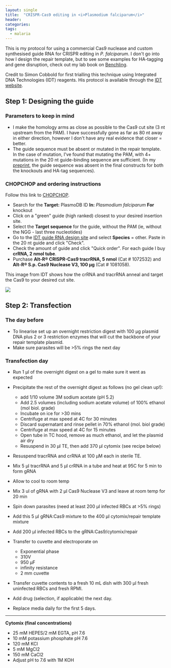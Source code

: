 ```yaml
---
layout: single
title:  "CRISPR-Cas9 editing in <i>Plasmodium falciparum</i>"
header:
categories: 
tags:
  - malaria
---
```


This is my protocol for using a commercial Cas9 nuclease and custom synthesised guide RNA for CRISPR editing in *P. falciparum*. I don't go into how I design the repair template, but to see some examples for HA-tagging and gene disruption, check out my lab book on [Benchling](https://benchling.com/emchugh/f_/hKKl97Cy-nonsense-mediated-decay/).

Credit to Simon Cobbold for first trialling this technique using Integrated DNA Technologies (IDT) reagents. His protocol is available through the [IDT website](https://sfvideo.blob.core.windows.net/sitefinity/docs/default-source/user-submitted-method/idt-delivery-of-ribonucleoprotein-complexes-into-p-falciparum-infected-erythrocytes-by-electroporation-user-method.pdf?sfvrsn=f001b07_5).

## Step 1: Designing the guide

### Parameters to keep in mind

 - I make the homology arms as close as possible to the Cas9 cut site (3 nt upstream from the PAM). I have successfully gone as far as 80 nt away in either direction, however I don't have any real evidence that closer = better.
 - The guide sequence must be absent or mutated in the repair template. In the case of mutation, I've found that mutating the PAM, with 4+ mutations in the 20 nt guide-binding sequence are sufficient. (In my [preprint](https://www.biorxiv.org/content/10.1101/2021.04.14.439394v1), the guide sequence was absent in the final constructs for both the knockouts and HA-tag sequences).

### CHOPCHOP and ordering instructions

Follow this link to [CHOPCHOP](http://chopchop.cbu.uib.no/).

- Search for the **Target:** PlasmoDB ID **In:** *Plasmodium falciparum* **For** knockout
- Click on a "green" guide (high ranked) closest to your desired insertion site. 
- Select the **Target sequence** for the guide, without the PAM (ie, without the NGG - last three nucleotides)
- Go to the [IDT guide RNA design site](https://sg.idtdna.com/site/order/designtool/index/CRISPR_SEQUENCE) and select **Species** = other. Paste in the 20 nt guide and click "Check". 
- Check the amount of guide and click "Quick order". For each guide I buy **crRNA, 2 nmol tube**. 
- Purchase **Alt-R® CRISPR-Cas9 tracrRNA, 5 nmol** (Cat # 1072532) and **Alt-R® S.p. Cas9 Nuclease V3, 100 µg** (Cat # 1081058). 

This image from IDT shows how the crRNA and tracrRNA anneal and target the Cas9 to your desired cut site.

![](https://emchugh.io/images/crispr.png)  

## Step 2: Transfection

### The day before

- To linearise set up an overnight restriction digest with 100 µg plasmid DNA plus 2 or 3 restriction enzymes that will cut the backbone of your repair template plasmid.
- Make sure parasites will be >5% rings the next day

### Transfection day

- Run 1 µl of the overnight digest on a gel to make sure it went as expected
- Precipitate the rest of the overnight digest as follows (no gel clean up!):
	+ add 1/10 volume 3M sodium acetate (pH 5.2)
	+ Add 2.5 volumes (including sodium acetate volume) of 100% ethanol (mol biol. grade)
	+ Incubate on ice for >30 mins
	+ Centrifuge at max speed at 4C for 30 minutes
	+ Discard supernatant and rinse pellet in 70% ethanol (mol. biol grade)
	+ Centrifuge at max speed at 4C for 15 minutes
	+ Open tube in TC hood, remove as much ethanol, and let the plasmid air dry
	+ Resuspend in 30 µl TE, then add 370 µl cytomix (see recipe below)
	
- Resuspend tracrRNA and crRNA at 100 µM each in sterile TE. 
- Mix 5 µl tracrRNA and 5 µl crRNA in a tube and heat at 95C for 5 min to form gRNA
- Allow to cool to room temp
- Mix 3 ul of gRNA with 2 µl Cas9 Nuclease V3 and leave at room temp for 20 min
- Spin down parasites (need at least 200 µl infected RBCs at >5% rings)
- Add this 5 µl gRNA:Cas9 mixture to the 400 µl cytomix/repair template mixture
- Add 200 µl infected RBCs to the gRNA:Cas9/cytomix/repair
- Transfer to cuvette and electroporate on
	+ Exponential phase
	+ 310V
	+ 950 µF
	+ infinity resistance
	+ 2 mm cuvette
- Transfer cuvette contents to a fresh 10 mL dish with 300 µl fresh uninfected RBCs and fresh RPMI. 
- Add drug (selection, if applicable) the next day. 
- Replace media daily for the first 5 days.

---

**Cytomix (final concentrations)**   
- 25 mM HEPES/2 mM EGTA, pH 7.6
- 10 mM potassium phosphate pH 7.6
- 120 mM KCl
- 5 mM MgCl2
- 150 mM CaCl2
- Adjust pH to 7.6 with 1M KOH